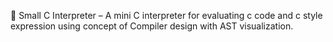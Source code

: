 🧠 Small C Interpreter – A mini C interpreter for evaluating c code and c style expression using concept of Compiler design with AST visualization.
